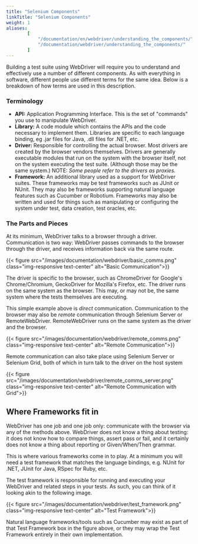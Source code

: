 ```yaml
---
title: "Selenium Components"
linkTitle: "Selenium Components"
weight: 1
aliases: 
        [
            "/documentation/en/webdriver/understanding_the_components/", 
            "/documentation/webdriver/understanding_the_components/"
        ]
---
```


Building a test suite using WebDriver will require you to understand and 
effectively use a number of different components. As with everything in 
software, different people use different terms for the same idea. Below is
a breakdown of how terms are used in this description.

### Terminology

* **API:** Application Programming Interface. This is the set of "commands" 
you use to manipulate WebDriver.
* **Library:** A code module which contains the APIs and the code necessary
to implement them. Libraries are specific to each language binding, eg .jar 
files for Java, .dll files for .NET, etc.
* **Driver:** Responsible for controlling the actual browser. Most drivers 
are created by the browser vendors themselves. Drivers are generally 
executable modules that run on the system with the browser itself,
not on the system executing the test suite. (Although those may be the 
same system.) NOTE: _Some people refer to the drivers as proxies._
* **Framework:** An additional library used as a support for WebDriver 
suites. These frameworks may be test frameworks such as JUnit or NUnit. 
They may also be frameworks supporting natural language features such 
as Cucumber or Robotium. Frameworks may also be written and used for 
things such as manipulating or configuring the system under test, data 
creation, test oracles, etc.


### The Parts and Pieces
At its minimum, WebDriver talks to a browser through a driver. Communication
is two way: WebDriver passes commands to the browser through the driver, and 
receives information back via the same route.

{{< figure src="/images/documentation/webdriver/basic_comms.png" class="img-responsive text-center" alt="Basic Communication">}}

The driver is specific to the browser, such as ChromeDriver for Google's 
Chrome/Chromium, GeckoDriver for Mozilla's Firefox, etc. The driver runs on 
the same system as the browser. This may, or may not be, the same system where 
the tests themselves are executing.

This simple example above is _direct_ communication. Communication to the 
browser may also be _remote_ communication through Selenium Server or 
RemoteWebDriver. RemoteWebDriver runs on the same system as the driver 
and the browser.

{{< figure src="/images/documentation/webdriver/remote_comms.png" class="img-responsive text-center" alt="Remote Communication">}}

Remote communication can also take place using Selenium Server or Selenium 
Grid, both of which in turn talk to the driver on the host system

{{< figure src="/images/documentation/webdriver/remote_comms_server.png" class="img-responsive text-center" alt="Remote Communication with Grid">}}

## Where Frameworks fit in

WebDriver has one job and one job only: communicate with the browser via any
of the methods above. WebDriver does not know a thing about testing: it does not
know how to compare things, assert pass or fail, and it certainly does not know
a thing about reporting or Given/When/Then grammar.

This is where various frameworks come in to play. At a minimum you will need a 
test framework that matches the language bindings, e.g. NUnit for .NET, JUnit 
for Java, RSpec for Ruby, etc.

The test framework is responsible for running and executing your WebDriver 
and related steps in your tests. As such, you can think of it looking akin 
to the following image.

{{< figure src="/images/documentation/webdriver/test_framework.png" class="img-responsive text-center" alt="Test Framework">}}

Natural language frameworks/tools such as Cucumber may exist as part of that 
Test Framework box in the figure above, or they may wrap the Test Framework 
entirely in their own implementation.
